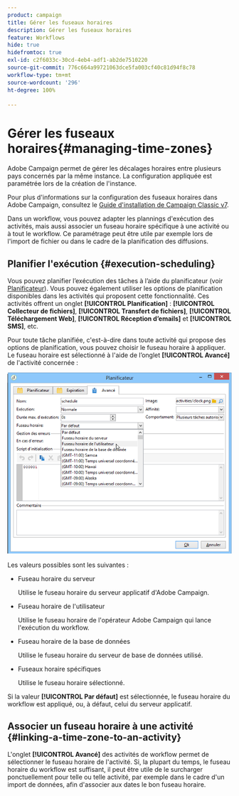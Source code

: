 ```yaml
---
product: campaign
title: Gérer les fuseaux horaires
description: Gérer les fuseaux horaires
feature: Workflows
hide: true
hidefromtoc: true
exl-id: c2f6033c-30cd-4eb4-adf1-ab2de7510220
source-git-commit: 776c664a99721063dce5fa003cf40c81d94f8c78
workflow-type: tm+mt
source-wordcount: '296'
ht-degree: 100%

---
```


# Gérer les fuseaux horaires{#managing-time-zones}



Adobe Campaign permet de gérer les décalages horaires entre plusieurs pays concernés par la même instance. La configuration appliquée est paramétrée lors de la création de l&#39;instance.

Pour plus d&#39;informations sur la configuration des fuseaux horaires dans Adobe Campaign, consultez le [Guide d&#39;installation de Campaign Classic v7](../../installation/using/time-zone-management.md).

Dans un workflow, vous pouvez adapter les plannings d&#39;exécution des activités, mais aussi associer un fuseau horaire spécifique à une activité ou à tout le workflow. Ce paramétrage peut être utile par exemple lors de l&#39;import de fichier ou dans le cadre de la planification des diffusions.

## Planifier l&#39;exécution {#execution-scheduling}

Vous pouvez planifier l’exécution des tâches à l’aide du planificateur (voir [Planificateur](scheduler.md)). Vous pouvez également utiliser les options de planification disponibles dans les activités qui proposent cette fonctionnalité. Ces activités offrent un onglet **[!UICONTROL Planification]** : **[!UICONTROL Collecteur de fichiers]**, **[!UICONTROL Transfert de fichiers]**, **[!UICONTROL Téléchargement Web]**, **[!UICONTROL Réception d’emails]** et **[!UICONTROL SMS]**, etc.

Pour toute tâche planifiée, c&#39;est-à-dire dans toute activité qui propose des options de planification, vous pouvez choisir le fuseau horaire à appliquer. Le fuseau horaire est sélectionné à l&#39;aide de l’onglet **[!UICONTROL Avancé]** de l&#39;activité concernée :

![](assets/wf-timezone-in-a-box.png)

Les valeurs possibles sont les suivantes :

* Fuseau horaire du serveur

  Utilise le fuseau horaire du serveur applicatif d&#39;Adobe Campaign.

* Fuseau horaire de l&#39;utilisateur

  Utilise le fuseau horaire de l&#39;opérateur Adobe Campaign qui lance l&#39;exécution du workflow.

* Fuseau horaire de la base de données

  Utilise le fuseau horaire du serveur de base de données utilisé.

* Fuseaux horaire spécifiques

  Utilise le fuseau horaire sélectionné.

Si la valeur **[!UICONTROL Par défaut]** est sélectionnée, le fuseau horaire du workflow est appliqué, ou, à défaut, celui du serveur applicatif.

## Associer un fuseau horaire à une activité {#linking-a-time-zone-to-an-activity}

L&#39;onglet **[!UICONTROL Avancé]** des activités de workflow permet de sélectionner le fuseau horaire de l&#39;activité. Si, la plupart du temps, le fuseau horaire du workflow est suffisant, il peut être utile de le surcharger ponctuellement pour telle ou telle activité, par exemple dans le cadre d&#39;un import de données, afin d&#39;associer aux dates le bon fuseau horaire.
